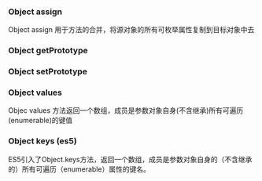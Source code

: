 ### Object assign
Object assign 用于方法的合并，将源对象的所有可枚举属性复制到目标对象中去

### Object getPrototype
### Object setPrototype
### Object values
Objec values 方法返回一个数组，成员是参数对象自身(不含继承)所有可遍历(enumerable)的键值
### Object keys (es5)
ES5引入了Object.keys方法，返回一个数组，成员是参数对象自身的（不含继承的）所有可遍历（enumerable）属性的键名。
